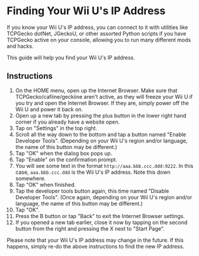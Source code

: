 # Finding Your Wii U's IP Address

If you know your Wii U's IP address, you can connect to it with utilities like TCPGecko dotNet, JGeckoU, or other assorted Python scripts if you have TCPGecko active on your console, allowing you to run many different mods and hacks.

This guide will help you find your Wii U's IP address.

## Instructions

1. On the HOME menu, open up the Internet Browser. Make sure that TCPGecko/cafiine/geckiine aren't active, as they will freeze your Wii U if you try and open the Internet Browser. If they are, simply power off the Wii U and power it back on.
2. Open up a new tab by pressing the plus button in the lower right hand corner if you already have a website open.
3. Tap on "Settings" in the top right.
4. Scroll all the way down to the bottom and tap a button named "Enable Developer Tools". (Depending on your Wii U's region and/or language, the name of this button may be different.)
5. Tap "OK" when the dialog box pops up.
6. Tap "Enable" on the confirmation prompt.
7. You will see some text in the format ```http://aaa.bbb.ccc.ddd:9222```. In this case, ```aaa.bbb.ccc.ddd``` is the Wii U's IP address. Note this down somewhere.
8. Tap "OK" when finished.
9. Tap the developer tools button again, this time named "Disable Developer Tools". (Once again, depending on your Wii U's region and/or language, the name of this button may be different.)
10. Tap "OK".
11. Press the B button or tap "Back" to exit the Internet Browser settings.
12. If you opened a new tab earlier, close it now by tapping on the second button from the right and pressing the X next to "Start Page".

Please note that your Wii U's IP address may change in the future. If this happens, simply re-do the above instructions to find the new IP address.
